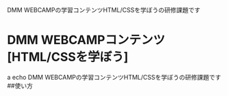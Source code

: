 DMM WEBCAMPの学習コンテンツHTML/CSSを学ぼうの研修課題です
# DMM WEBCAMPコンテンツ[HTML/CSSを学ぼう]
a
echo DMM WEBCAMPの学習コンテンツHTML/CSSを学ぼうの研修課題です
##使い方
